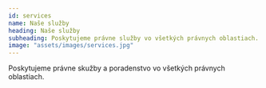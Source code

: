 ```yaml
---
id: services
name: Naše služby
heading: Naše služby
subheading: Poskytujeme právne služby vo všetkých právnych oblastiach.
image: "assets/images/services.jpg"
---
```


Poskytujeme právne skužby a poradenstvo vo všetkých právnych oblastiach. 
